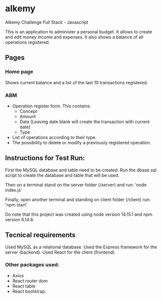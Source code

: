 # alkemy

Alkemy Challenge Full Stack - Javascript

This is an application to administer a personal budget. It allows to create and edit money income and expenses. It also shows a balance of all operations registered.

## Pages

### Home page

Shows current balance and a list of the last 10 transactions registered.

### ABM

- Operation register form. This contains:
  - Concept
  - Amount 
  - Date (Leaving date blank will create the transaction with current date)
  - Type
- List of operations according to their type.
- The possibility to delete or modify a previously registered operation.

## Instructions for Test Run:

First the MySQL database and table need to be created. Run the dbase.sql script to create the database and table that will be used.

Then on a terminal stand on the server folder (/server) and run: 'node index.js'

Finally, open another terminal and standing on client folder (/client) run: 'npm start'

Do note that this project was created using node version 14.15.1 and npm version 6.14.8.

## Tecnical requirements

Used MySQL as a relational database.
Used the Express framework for the server (backend).
Used React for the client (frontend).

### Other packages used:

- Axios
- React router dom
- React table
- React bootstrap.
